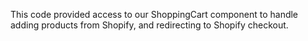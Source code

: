 This code provided access to our ShoppingCart component to handle adding products from Shopify, and redirecting to Shopify checkout.
